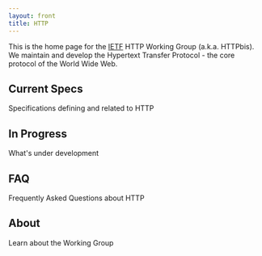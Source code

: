 ```yaml
---
layout: front
title: HTTP
---
```


This is the home page for the [IETF](http://www.ietf.org/) HTTP Working Group (a.k.a. HTTPbis). We maintain and develop the Hypertext Transfer Protocol - the core protocol of the World Wide Web.


<div class="container">
  <div class="row special">
    <div class="col-md-4 jumbotron special">
      <h2>Current Specs</h2>
      <p>Specifications defining and related to HTTP</p>
    </div>
    <div class="col-sm-2 padding">
    </div>
    <div class="col-md-4 jumbotron special">
      <h2>In Progress</h2>
      <p>What's under development</p>
    </div>
  </div>
  <div class="row special">
    <div class="col-md-4 jumbotron special">
      <h2>FAQ</h2>
      <p>Frequently Asked Questions about HTTP</p>
    </div>
    <div class="col-sm-2 padding">
    </div>
    <div class="col-md-4 jumbotron special">
      <h2>About</h2>
      <p>Learn about the Working Group</p>
    </div>
  </div>
</div>

